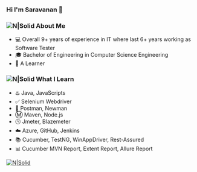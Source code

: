 ### Hi I'm Saravanan 👋

### ![N|Solid](https://img.icons8.com/metro/2x/administrator-male.png) About Me 
 - :computer: Overall 9+ years of experience in IT where last 6+ years working as Software Tester
 - :mortar_board: Bachelor of Engineering in Computer Science Engineering
 - :book: A Learner 
  
### ![N|Solid](https://img.icons8.com/metro/2x/reading.png) What I Learn
 - :hotsprings: Java, JavaScripts
 - :white_check_mark: Selenium Webdriver
 - :rocket: Postman, Newman
 - :m: Maven, Node.js
 - :clock4: Jmeter, Blazemeter
 - :cloud: Azure, GitHub, Jenkins
 - :books: Cucumber, TestNG, WinAppDriver, Rest-Assured
 - :bar_chart: Cucumber MVN Report, Extent Report, Allure Report
 
 [![N|Solid](https://img.icons8.com/metro/2x/linkedin.png)](https://www.linkedin.com/in/saravanan-seenivasan-1b4260a3/)
 




